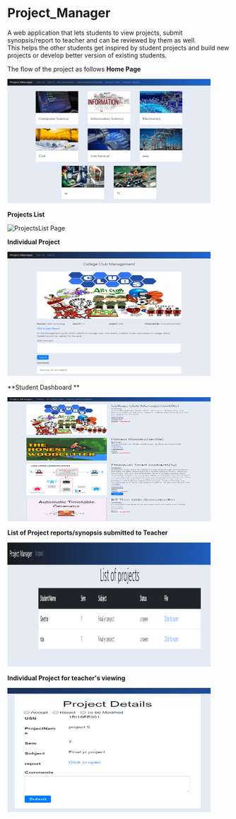 # Project_Manager
A web application that lets students to view projects, submit synopsis/report to teacher and can be reviewed by them as well.<br/>
This helps the other students get inspired by student projects and build new projects or develop better version of existing students.

The flow of the project as follows
<b>Home Page</b>

<img src="./ReadmeImages/homepage.png" alt="Home Page" width="460" height="280"/>
<br/>

**Projects List**

<img src="./ReadmeImages/projectsList1.jpeg" alt="ProjectsList Page" width="460" height="280"/>
<br/>

**Individual Project**

<img src="./ReadmeImages/Individual Project.png" alt="Individual Projects Page" width="460" height="280"/>
<br/>

**Student Dashboard **

<img src="./ReadmeImages/student-dashboard.png" alt="Dtudent Dashboard Page" width="460" height="280"/>
<br/>


**List of Project reports/synopsis submitted to Teacher**

<img src="./ReadmeImages/teacher list.PNG" alt="Teacher's View of projects list" width="460" height="280"/>

**Individual Project for teacher's viewing**

<img src="./ReadmeImages/teacher view.PNG" alt="Teacher's View of an individual project" width="460" height="280"/>
